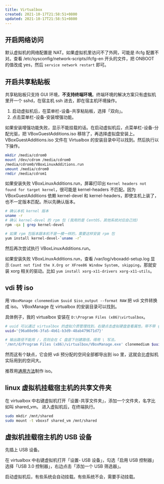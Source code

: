 ```yaml
---
title: Virtualbox
created: 2021-10-17T21:58:51+0800
updated: 2021-10-17T21:58:51+0800
---
```



## 开启网络访问

默认虚拟机的网络配置是 NAT。如果虚拟机里访问不了外网，可能是 ifcfg 配置不对。查看 /etc/sysconfig/network-scripts/ifcfg-en 开头的文件，把 ONBOOT 的值改成 yes，然后 `service network restart` 即可。

## 开启共享粘贴板

共享粘贴板只支持 GUI 环境，**不支持终端环境**。终端环境的解决方案只有虚拟机里开一个 sshd，在宿主机 ssh 进去，即在宿主机环境操作。

1. 启动虚拟机后，在菜单栏-设备-共享粘贴板，选择「双向」。
2. 点击菜单栏-设备-安装增强功能。

如果安装增强功能失败，显示不能挂载的话。在启动虚拟机后，点菜单栏-设备-分配光驱，把 VBoxGuestAdditions.iso 移除了，再选择虚拟盘安装上。
VBoxGuestAdditions.iso 文件在 Virtualbox 的安装目录中可以找到。然后执行以下操作。

```sh
mkdir /media/cdrom0
mount /dev/cdrom /media/cdrom0
/media/cdrom0/VBoxLinuxAdditions.run
umount /media/cdrom0
rmdir /media/cdrom1
```

如果安装失败 VBoxLinuxAdditions.run，屏幕打印出 `Kernel headers not found for target kernel`，很可能是 kernel-headers 不匹配。因为 VBoxGuestAdditions 依赖 kernel-devel 和 kernel-headers，即使主机上装了，也不一定版本匹配。所以先确认版本。

```sh
# 确认本机 kernel 版本
uname -r
# 确认 kernel-devel 的 rpm 包 (我用的是 CentOS，其他系统对应自己找)
rpm -qa | grep kernel-devel

# 如果 rpm 包版本跟本机不是一模一样的，需要这样安装 rpm 包
yum install kernel-devel-`uname -r`
```

然后再次尝试执行 VBoxLinuxAdditions.run。

如果安装失败 VBoxLinuxAdditions.run，查看 /var/log/vboxadd-setup.log 显示 `Count not find the X.Org or XFree86 Window System, skipping`，那就安装 xorg 相关的驱动。比如 `yum install xorg-x11-drivers xorg-x11-utils`。


## vdi 转 iso

用 `VBoxManage clonemedium $uuid $iso_output --format RAW` 把 vdi 文件转换成 iso。
VBoxManage 在 virtualbox 的安装目录可以找到。

具体例子，我的 virtualbox 安装在 `D:\Program Files (x86)\virtualbox`。

```sh
# uuid 可以通过 virtualbox 的虚拟介质管理找到，右键点击虚拟硬盘查看属性。带不带 {} 都可以。
uuid='{96a08e96-3fa5-4b61-b3d9-48ab479671d7}'

# 输出路径不能用 /，否则会在 C 盘底下创建路径。得用 \ 写法。
'/mnt/d/Program Files (x86)/virtualbox/VBoxManage.exe' clonemedium $uuid 'C:\Users\PC\nixos.iso' --format RAW
```

然而这有个缺点，它会把 vdi 预分配的空间全部都导出到 iso 里，这就会比虚拟机实际用到的空间大。

推荐用[通用方法](../linux/mkisofs.md)制作 iso。

## linux 虚拟机挂载宿主机的共享文件夹

在 virtualbox 中右键虚拟机打开「设置-共享文件夹」，添加一个文件夹，名字比如叫 shared_vm。
进入虚拟机后，在终端执行。

```sh
sudo mkdir /mnt/shared
sudo mount -t vboxsf shared_vm /mnt/shared
```

## 虚拟机挂载宿主机的 USB 设备

先插上 USB 设备。

在 virtualbox 中右键虚拟机打开「设置- USB 设备」，勾选「启用 USB 控制器」选择「USB 3.0 控制器」，右边点击「添加一个 USB 筛选器」。

启动虚拟机后，有些系统会自动挂载。有些系统不会，需要手动挂载。
